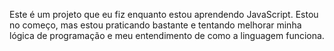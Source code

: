 Este é um projeto que eu fiz enquanto estou aprendendo JavaScript. Estou no começo, mas estou praticando bastante e tentando melhorar minha lógica de programação e meu entendimento de como a linguagem funciona.
